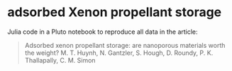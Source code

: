 # adsorbed Xenon propellant storage

Julia code in a Pluto notebook to reproduce all data in the article:

> Adsorbed xenon propellant storage: are nanoporous materials worth the weight?
> M. T. Huynh, N. Gantzler, S. Hough, D. Roundy, P. K. Thallapally, C. M. Simon
